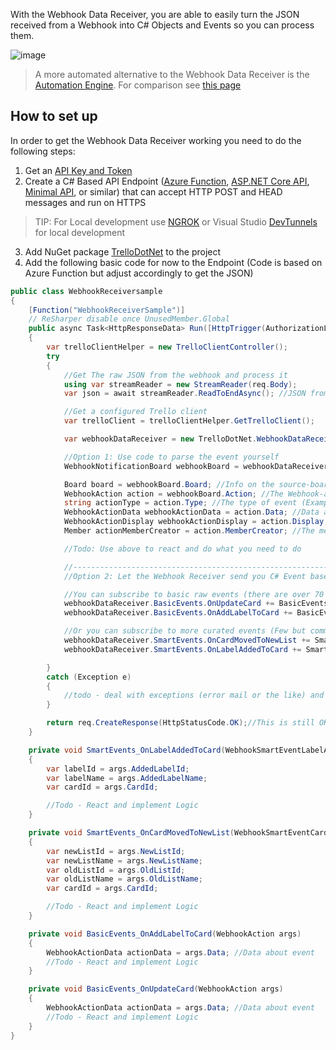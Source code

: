 With the Webhook Data Receiver, you are able to easily turn the JSON received from a Webhook into C# Objects and Events so you can process them.

![image](https://github.com/rwjdk/TrelloDotNet/assets/7032102/7db2f1a6-b59f-43a9-b0cb-e945908bea1e)

> A more automated alternative to the Webhook Data Receiver is the [Automation Engine](Automation-Engine). For comparison see [this page](Automation-Engine-vs-WebHook-Data-Receiver-Comparison)

## How to set up
In order to get the Webhook Data Receiver working you need to do the following steps:
1. Get an [API Key and Token](https://youtu.be/ndLSAD3StH8)
2. Create a C# Based API Endpoint ([Azure Function](https://learn.microsoft.com/en-us/azure/azure-functions/functions-overview?pivots=programming-language-csharp), [ASP.NET Core API](https://learn.microsoft.com/en-us/aspnet/core/mvc/overview?view=aspnetcore-7.0), [Minimal API](https://learn.microsoft.com/en-us/aspnet/core/fundamentals/minimal-apis/overview?view=aspnetcore-7.0), or similar) that can accept HTTP POST and HEAD messages and run on HTTPS
> TIP: For Local development use [NGROK](https://ngrok.com/) or Visual Studio [DevTunnels](https://learn.microsoft.com/en-us/connectors/custom-connectors/port-tunneling) for local development
3. Add NuGet package [TrelloDotNet](https://www.nuget.org/packages/TrelloDotNet) to the project
4. Add the following basic code for now to the Endpoint (Code is based on Azure Function but adjust accordingly to get the JSON)

``` cs
public class WebhookReceiversample
{
    [Function("WebhookReceiverSample")]
    // ReSharper disable once UnusedMember.Global
    public async Task<HttpResponseData> Run([HttpTrigger(AuthorizationLevel.Function, "post", "head")] HttpRequestData req)
    {
        var trelloClientHelper = new TrelloClientController();
        try
        {
            //Get The raw JSON from the webhook and process it
            using var streamReader = new StreamReader(req.Body);
            var json = await streamReader.ReadToEndAsync(); //JSON from a Board Webhook

            //Get a configured Trello client
            var trelloClient = trelloClientHelper.GetTrelloClient();

            var webhookDataReceiver = new TrelloDotNet.WebhookDataReceiver(trelloClient);

            //Option 1: Use code to parse the event yourself
            WebhookNotificationBoard webhookBoard = webhookDataReceiver.ConvertJsonToWebhookNotificationBoard(json); //Alternative you can get data from a list of a card if that is what you subscribed to in your Webhook

            Board board = webhookBoard.Board; //Info on the source-board
            WebhookAction action = webhookBoard.Action; //The Webhook-action (generic if webhook is Board, List or Card)
            string actionType = action.Type; //The type of event (Example: 'UpdateCard' or 'AddLabelToCard')
            WebhookActionData webhookActionData = action.Data; //Data about the event (aka what board, list, card, etc. was involved)
            WebhookActionDisplay webhookActionDisplay = action.Display; //Display name of the Action (can sometime help better understand the event)
            Member actionMemberCreator = action.MemberCreator; //The member who did the action

            //Todo: Use above to react and do what you need to do

            //--------------------------------------------------------------------------------------------------------------
            //Option 2: Let the Webhook Receiver send you C# Event based on the incoming data

            //You can subscribe to basic raw events (there are over 70 of these)
            webhookDataReceiver.BasicEvents.OnUpdateCard += BasicEvents_OnUpdateCard;
            webhookDataReceiver.BasicEvents.OnAddLabelToCard += BasicEvents_OnAddLabelToCard;

            //Or you can subscribe to more curated events (Few but common events people need)
            webhookDataReceiver.SmartEvents.OnCardMovedToNewList += SmartEvents_OnCardMovedToNewList;
            webhookDataReceiver.SmartEvents.OnLabelAddedToCard += SmartEvents_OnLabelAddedToCard;

        }
        catch (Exception e)
        {
            //todo - deal with exceptions (error mail or the like) and potential retry
        }

        return req.CreateResponse(HttpStatusCode.OK);//This is still OK as Trello should not see exception as the receiver 
    }

    private void SmartEvents_OnLabelAddedToCard(WebhookSmartEventLabelAdded args)
    {
        var labelId = args.AddedLabelId;
        var labelName = args.AddedLabelName;
        var cardId = args.CardId;

        //Todo - React and implement Logic
    }

    private void SmartEvents_OnCardMovedToNewList(WebhookSmartEventCardMovedToNewList args)
    {
        var newListId = args.NewListId;
        var newListName = args.NewListName;
        var oldListId = args.OldListId;
        var oldListName = args.OldListName;
        var cardId = args.CardId;

        //Todo - React and implement Logic
    }

    private void BasicEvents_OnAddLabelToCard(WebhookAction args)
    {
        WebhookActionData actionData = args.Data; //Data about event
        //Todo - React and implement Logic
    }

    private void BasicEvents_OnUpdateCard(WebhookAction args)
    {
        WebhookActionData actionData = args.Data; //Data about event
        //Todo - React and implement Logic
    }
}
```